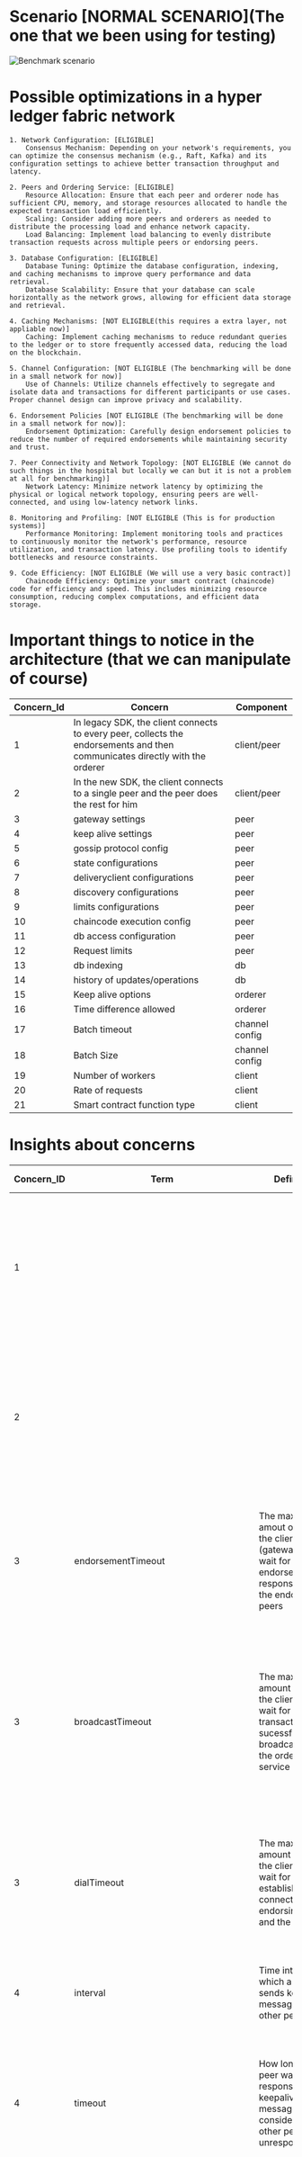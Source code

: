 # Scenario [NORMAL SCENARIO](The one that we been using for testing)
![Benchmark scenario](assets/BenchMarking-Scenario.drawio.png)
# Possible optimizations in a hyper ledger fabric network
    1. Network Configuration: [ELIGIBLE]
        Consensus Mechanism: Depending on your network's requirements, you can optimize the consensus mechanism (e.g., Raft, Kafka) and its configuration settings to achieve better transaction throughput and latency.

    2. Peers and Ordering Service: [ELIGIBLE]
        Resource Allocation: Ensure that each peer and orderer node has sufficient CPU, memory, and storage resources allocated to handle the expected transaction load efficiently.
        Scaling: Consider adding more peers and orderers as needed to distribute the processing load and enhance network capacity.
        Load Balancing: Implement load balancing to evenly distribute transaction requests across multiple peers or endorsing peers.

    3. Database Configuration: [ELIGIBLE]
        Database Tuning: Optimize the database configuration, indexing, and caching mechanisms to improve query performance and data retrieval.
        Database Scalability: Ensure that your database can scale horizontally as the network grows, allowing for efficient data storage and retrieval.

    4. Caching Mechanisms: [NOT ELIGIBLE(this requires a extra layer, not appliable now)]
        Caching: Implement caching mechanisms to reduce redundant queries to the ledger or to store frequently accessed data, reducing the load on the blockchain.

    5. Channel Configuration: [NOT ELIGIBLE (The benchmarking will be done in a small network for now)]
        Use of Channels: Utilize channels effectively to segregate and isolate data and transactions for different participants or use cases. Proper channel design can improve privacy and scalability.

    6. Endorsement Policies [NOT ELIGIBLE (The benchmarking will be done in a small network for now)]:
        Endorsement Optimization: Carefully design endorsement policies to reduce the number of required endorsements while maintaining security and trust.

    7. Peer Connectivity and Network Topology: [NOT ELIGIBLE (We cannot do such things in the hospital but locally we can but it is not a problem at all for benchmarking)]
        Network Latency: Minimize network latency by optimizing the physical or logical network topology, ensuring peers are well-connected, and using low-latency network links.

    8. Monitoring and Profiling: [NOT ELIGIBLE (This is for production systems)]
        Performance Monitoring: Implement monitoring tools and practices to continuously monitor the network's performance, resource utilization, and transaction latency. Use profiling tools to identify bottlenecks and resource constraints.

    9. Code Efficiency: [NOT ELIGIBLE (We will use a very basic contract)]
        Chaincode Efficiency: Optimize your smart contract (chaincode) code for efficiency and speed. This includes minimizing resource consumption, reducing complex computations, and efficient data storage.
# Important things to notice in the architecture (that we can manipulate of course)
|Concern_Id|Concern|Component|
|---|--|--|
|1|In legacy SDK, the client connects to every peer, collects the endorsements and then communicates directly with the orderer|client/peer|
|2|In the new SDK, the client connects to a single peer and the peer does the rest for him|client/peer|
|3|gateway settings|peer|
|4|keep alive settings|peer|
|5|gossip protocol config|peer|
|6|state configurations|peer|
|7|deliveryclient configurations|peer|
|8|discovery configurations|peer|
|9|limits configurations|peer|
|10|chaincode execution config|peer|
|11|db access configuration|peer|
|12|Request limits|peer|
|13|db indexing|db|
|14|history of updates/operations|db|
|15|Keep alive options|orderer|
|16|Time difference allowed|orderer|
|17|Batch timeout|channel config|
|18|Batch Size|channel config|
|19|Number of workers|client|
|20|Rate of requests|client|
|21|Smart contract function type|client|
# Insights about concerns
|Concern_ID|Term|Definition|Implications/Major Concerns|
|--|--|--|--|
|1|||1. Latency (client waiting for a probable high volume of peers) <br> 2. Network Overhead (client establishing connections with multiple peers and concurrent transactions) <br> 3. Client Resource Utilization|
|2|||1. Latency(peer waiting for a probable high volume of peers)<br>2. Network Overhead (peer waiting for the answer of multiple peers)<br>3. We need to build a connector with this approach for caliper<br>|
|3|endorsementTimeout|The maximum amout of time the client (gateway) will wait for endorsement responses from the endorsing peers|1. Finding balance in the time we intend to apply<br>2. Short can speed up transactions<br>3. To Short can leave incomplete endorsements under heavy load<br>4. To long can congest the network|
|3|broadcastTimeout|The maximum amount of time the client will wait for a transaction to be sucessfully broadcasted to the ordering service|1. Finding balance in the time we intend to apply<br>2. Short can reduce the time for the user to confirm transaction submission<br>3. To short may result in failed transactions if it takes longer because of congestion<br>4. To long may cause congestion|
|3|dialTimeout|The maximum amount of time the client will wait for establishing connections to endorsing peers and the orderer|1. Finding balance in the time we intend to apply<br>2. Short may reduce time to initiate transactions<br>3. Too short may lead to connection failures<br>4. Too long may cause a stuck connection|
|4|interval|Time interval at which a peer sends keepalive messages to other peers|1. Shorter can detect and recover from network issues faster<br>2. To short may result in network overhead|
|4|timeout|How long does a peer waits for a response to a keepalive message before considering the other peer unresponsive|1. Shorter can result in quicker detection of unresponsive peers but may lead to false positives in possible delays<br>2. Longer may be better for delays but it takes more time to identify unresponsive peers|
|4|minInterval|minimum allowable time interval between sucessive keepalive messages sent by a peer to another|1. Short time will produce frequent keepalives, quick detection, reduced latency to detections of unresponsiveness or network disruptions and increase of Overhead<br>2. Long values will result in slow error detection, slower recovery, lower overhead and lower resource usage|
|4|client.timeout && client.interval|control the keepalive interval and timeout of outgoing connections to other peers|1. Health of client connections|
|4|deliveryClient.interval|the time interval at which the delivery client sends keepalive messages to the ordering service to maintain connection|1. Shorter time maintain a responsive and active connection<br>2. Shorter time may increase network traffic|
|4|deliveryClient.timeout|maximum amount of time that the delivery client will wait for a response from the ordering service|1. if delivery client does not receive this response it may think that the connection is now unresponsive or disconnected|
|5|membershipTrackerInterval|Interval in milisecounds at which a node gossip updates its membership information|1. Network latency since a lower interval can result in more updates but also more traffic <br>2. Resource Usage, increase updates increase the resource usage<br> 3. Fault Detection <br> 4. Configuration consistency|
|5|maxBlockCountToStore|maximum number of blocks that a peer node will store in its local ledger|1. Resource Utilization, since it will increase the memory and operations over the data<br>2.Data Retention, lowering the value may lead to data loss because the blocks got pruned<br>3.Query performance is affected with more blocks<br>4.Sync of blocks with other peers becomes harder|
|5|maxPropagationBurstLatency|maximum amount of time in milliseconds that a gossip propagation can last|1.Network Traffic<br>2.Resource Usage|
|5|maxPropagationBurstSize|The maximum of messages that a peer can send out in a single burst during gossip message propagation|1.Latency vs Efficiency, this property impacts the tradeoff between latency and efficiency.Larger burst size allows more messages to be sent in a single manner, reducing time to do information spread. But it also increases network congestion<br>2.Network traffic<br>3.Resource Utilization|
|5|propagateIterations|determines how many iterations or rounds of message propagation will occur|1.Latency and Efficiency, increasing this value leads to messages taking longer to propagate across the network<br>2.Network traffic<br>3.Network Traffic<br>4.Resource Utilization|
|5|propagatePeerNum|number of peer nodes to which a gossip protocol message will be propagated during each iteration|1.Latency vs Efficiency because it impacts the speed that the message spreads all over the network<br>2.Network Traffic<br>3.Resource Utilization|
|5|pullInterval|specifies the time (in milliseconds) at which peer node will actively pull data from other peers|1.Data sync<br>2.Latency vs Efficiency<br>3.Network traffic|
|5|pullPeerNum|maximum number of peer nodes from which a peer will actively request and pull data|1.Resource Utilization<br>2.Network Traffic<br>3.Sync Efficiency|
|5|requestStateInfoInterval|maximum number of peer nodes from which a peer will actively request and pull data|1. State sync<br>2.Network traffic<br>3.Resource utilization|
|5|publishStateInfoInterval|time interval (in milliseconds) at which a peer node will broadcast its own state information to other peers in the network using the gossip protocol.|1.State broadcast<br>2.State info freshness<br>3.Network traffic<br>4.Resource Utilization|
|5|stateInfoRetentionInterval|time interval (in milliseconds) for which a peer node will retain and consider state information received from other peers as valid and usable|1.State info retention<br>2.State info validity period<br>3.Network traffic<br>4.Resource Utilization|
|5|publishCertPeriod|the time interval (in milliseconds) at which a peer node will broadcast its own membership certificate to other peers in the network using the gossip protocol|1. Membership certificate publication<br>2. Membership Certificate freshness<br>3.Network traffic|
|5|skipBlockVerification|boolean property that specifies whether a peer node should skip the verification of blocks received from other peers through the gossip protocol|1. Block verification<br>2.Security<br>3.Consistency|
|5|dialTimeout|maximum time (in milliseconds) that a peer node will wait when attempting to establish a network connection to another peer|1.Connection Establishment<br>2.Network Latency<br>3.Resource Usage|
|5|connTimeout|maximum time (in milliseconds) that a peer node will wait for a network connection to become fully established when attempting to connect to another peer|1.Connection establishment<br>2.Network Latency<br>3.Resource Usage|
|5|recvBuffSize|specifies the size (in bytes) of the receive buffer allocated for incoming messages|1.Message Reception<br>2.Memory, because it will increase the ram needed for each message<br>3.Network Latency|
|5|sendBuffSize|specifies the size (in bytes) of the send buffer allocated for outgoing messages in the gossip protocol|1.Message Transmission<br>2.Memory<br>3.Network Traffic|
|5|digestWaitTime|specifies the time interval (in milliseconds) that a peer node will wait before requesting a missing message digest from another peer during data synchronization|1.Data sync<br>2.Network Traffic<br>3.Resource Utilization|
|5|requestWaitTime|the time interval (in milliseconds) that a peer node will wait before retrying a request to another peer in the network|1.Retries<br>2.Network Traffic<br>3.Resource Utilization|
|5|responseWaitTime|maximum time (in milliseconds) that a peer node will wait for a response to a request it has sent to another peer in the network|1.Network Traffic<br>2.Resource Utilization<br>3.Timeout Handling|
|5|aliveTimeInterval|the time interval (in milliseconds) at which a peer node will send "alive" messages to other peers in the network|1.HearthBeat mechanism<br>2.Network Monitoring<br>3.Resource Usage|
|5|aliveExpirationTimeout|maximum time (in milliseconds) that a peer node will wait for an "alive" message from another peer. If an "alive" message is not received within this timeout, the peer may consider the other peer as unresponsive|1.Detection of unresponsive peers<br>2.Timeout<br>4.Network Monitoring|
|5|reconnectInterval|time interval (in milliseconds) that a peer node will wait before attempting to reconnect to other peers in the network after detecting a network connection failure|1.Connection Maintenance<br>2.Recovery Time<br>3.Network Resillence<br>4.Resource Usage|
|5|maxConnectionAttempts|the maximum number of attempts a peer node will make to establish a network connection with another peer using the gossip protocol. If the maximum number of connection attempts is reached without successfully establishing a connection, the peer may consider the connection as failed|1.Connection Establishment<br>2.Connection Reliability<br>3.Resource Usage|
|5|msgExpirationFactor|factor used to calculate the expiration time of messages propagated via the gossip protocol. The factor is multiplied by the message's maximum allowed propagation delay to determine its expiration time|1.Message Expiration<br>2.Message Freshness<br>3.Resource Usage|
|5|election.startupGracePeriod|the duration (in milliseconds) for which a peer node will allow other peers to join and participate in leader election processes after its own startup|1.Leader Election<br>2.Network stability<br>3.Resource Availability|
|5|election.membershipSampleInterval|time interval (in milliseconds) at which a peer node samples the network's membership list to assess the presence and activity of other peers. This information is used in leader election processes|1.Leader election<br>2.Network Monitoring<br>3.Resource Usage|
|5|election.leaderAliveThreshold|the threshold for considering the current leader alive in the gossip protocol. The threshold is specified as a time duration in milliseconds|1.Leader election<br>2.Network stability<br>3.Resource Usage|
|5|election.leaderElectionDuration| the maximum time (in milliseconds) allowed for a leader election process in the|1.Leader Election<br>2.Leader Availability<br>3.Resource Usage|
|5|pvtData.pullRetryThreshold|he maximum number of times a peer node will attempt to retrieve private data from other peers in the network before marking the operation as unsuccessful and potentially raising an error|1.Private data Retrieval<br>2.Data Privacy<br>3.Resource Usage|
|5|pvtData.transientstoreMaxBlockRetention|he maximum number of blocks for which private data is retained in the transient data store. This property affects the storage and retention policy for private data, which is an important aspect of maintaining data privacy and compliance in a Hyperledger Fabric network|1.Private Data Storage<br>2.Data Privacy<br>3.Resource Usage|
|5|pvtData.pushAckTimeout|the maximum time (in milliseconds) that a peer node will wait for acknowledgment from other peers after pushing private data to them|1.Private Data Dissemination<br>2.Data Privacy<br>3.Data Consistency<br>4.Resource Usage|
|5|pvtData.btlPullMargin|sets the margin, measured in blocks, that a peer node considers when pulling private data from other peers. The margin is added to the block number of the transaction that triggered the private data pull|1.Private Data Retrieval<br>2.Data Availability<br>3.Transaction Validation<br>4.Resource Usage|
|5|pvtData.reconcileBatchSize| sets the batch size used for reconciling private data among peer nodes in the Hyperledger Fabric network. Reconciliation ensures that authorized peers have the same private data collections|1.Private Data Reconciliation<br>2.Data Consistency<br>3.Resource Usage|
|5|pvtData.reconcileSleepInterval| specifies the sleep interval, in milliseconds, that a peer node waits between consecutive private data reconciliation cycles. Reconciliation is the process of ensuring that all authorized peers have the same private data.|1.Private Data Reconciliation<br>2.Data Consistency<br>3.Resource Usage|
|6|checkInterval|specifies the time interval, in milliseconds, at which the state database of a Hyperledger Fabric peer node is checked for inconsistencies or discrepancies with the ledger or other peers' state databases|1.State consistency<br>2.Resource Usage<br>3.Block Validation<br>4.Blockchain Performance|
|6|responseTimeout|the maximum response timeout, in milliseconds, that a Hyperledger Fabric peer node will wait for responses from other nodes when performing state-related operations such as querying the ledger or retrieving state data|1.State Operations<br>2.Query Latency<br>3.Transaction commit|
|6|batchSize|the batch size used for retrieving and processing data from the ledger's state database. It determines how many records are fetched and processed in a single batch during state-related operations|1. State Operations<br>2.Query Efficiency<br>3.Resource Usage|
|6|blockBufferSize|the size, in bytes, of the buffer used for temporarily storing blocks during state-related operations|1.State Operations<br>2.Memory Consumption<br>3.Query Efficiency|
|6|maxRetries|the maximum number of retry attempts that a Hyperledger Fabric peer node will make when encountering errors during state-related operations, such as querying or updating the ledger's state|1.State Operations<br>2.Error Handling<br>3.Resource Usage|
|7|reconnectTotalTimeThreshold|specifies the maximum time, in milliseconds, that a delivery client will spend attempting to reconnect to a remote peer after a connection failure before considering the reconnection as unsuccessful|1.Block sync<br>2.Network Reliability<br>3.Resources Usage|
|7|connTimeout|the maximum connection timeout, in milliseconds, that a Hyperledger Fabric peer node will wait for when establishing network connections with other nodes.|1.Network Connectivity<br>2.Resource Usage|
|7|reConnectBackoffThreshold|the threshold that, when exceeded, triggers a backoff and retry strategy for connection attempts to a remote node after a connection failure. The threshold is defined in milliseconds.|1.Network Connectivity<br>2.Connection Retry Stategy<br>3.Resource Usage|
|8|authCacheMaxSize|the maximum number of entries that can be cached in the authentication cache of the discovery service in Hyperledger Fabric. This cache stores authentication information about peers and organizations discovered in the network.|1.Discovery Service<br>2.Memory<br>3.Resource Usage|
|8|authCachePurgeRetentionRation|the ratio of cache entries that should be retained when the auth cache of the delivery client is purged to make room for new entries. The value is typically expressed as a decimal fraction.|1.Delivery Client<br>2.Cache Purging<br>Cache Efficiency|
|9|concurrency.endorserService|the level of concurrency, typically expressed as the maximum number of concurrent discovery requests, that are allowed when discovering endorser peers|1.Service Discovery<br>|
|9|concurrency.deliverService|the level of concurrency, typically expressed as the maximum number of concurrent discovery requests, that are allowed when discovering deliver peers|1.Service Discovery<br>2.Peer Discovery Resource Consumption<br>3.Network Load|
|9|concurrency.gatewayService|the level of concurrency, typically expressed as the maximum number of concurrent requests, that are allowed when interacting with the gateway service for block and transaction delivery|1.Block and Transaction delivery<br>2.Resource Usage<br>3.Network Load|
|9|maxRecvMsgSize| the maximum size, in bytes, of messages that the delivery client is willing to receive from other network peers during the block and transaction delivery process|1.Message Size Limit<br>2.Data Transmission<br>3.Resource Usage|
|9|maxSendMsgSize|the maximum size, in bytes, of messages that the delivery client can send to other network peers during the block and transaction delivery process|1.Message Size Limit<br>2.Data Transmission<br>3.Resource Usage|
|10|executetimeout|refers to the maximum amount of time (in seconds) that a chaincode invocation or transaction is allowed to execute before it is terminated.|1.Execution time limit<br>2.Preventing Stalemate<br>3.Resource Management|
|11|ledger.state.requestTimeout|the timeout duration for client requests to the blockchain network, including queries and transactions. If a response is not received within the specified time, the request is considered failed|1.Error handling<br>2.Response Configuration(client side)<br>3.Latency Considerations|
|11|ledger.state.internalQueryLimit|limit on the number of records per each couchdb query|1.Querys<br>2.Latency<br>3.Network congestion|
|11|ledger.state.maxBatchUpdateSize|limit on the number of records per couchdb bulk update batch|1.Update batching<br>2.Latency<br>3.Network congestion|
|11|ledger.state.cacheSize|in-memory state cache|1.Memory<br>2.Latency<br>3.Resource Usage|

Some configs are not here because they represent the same despite beeing in different components

# Scenario 1 (1 peer + 1 orderer)
![Scenario 1](assets/Scenario1.drawio.png)
## 1.1.1 
- 2 Workers
- Normal Rate
- Read Function
## 1.1.2
- 4 Workers
- Normal Rate
- Read Function
## 1.1.3
- 8 Workers
- Normal Rate
- Read Function
## 1.2.1
- 2 Workers
- Normal Rate
- Write Function
## 1.2.2
- 4 Workers
- Normal Rate
- Write Function
## 1.2.3
- 8 Workers
- Normal Rate
- Write Function
# Scenario 2 (2 peers + 1 orderer)
![Scenario 2](assets/Scenario2.drawio.png)
## 2.1.1 
- 2 Workers
- Normal Rate
- Read Function
## 2.1.2
- 4 Workers
- Normal Rate
- Read Function
## 2.1.3
- 8 Workers
- Normal Rate
- Read Function
## 2.2.1
- 2 Workers
- Normal Rate
- Write Function
## 2.2.2
- 4 Workers
- Normal Rate
- Write Function
## 2.2.3
- 8 Workers
- Normal Rate
- Write Function
# Scenario 3 (1 peer + 2 orderers)
![Scenario 3](assets/Scenario3.drawio.png)
## 3.1.1 
- 2 Workers
- Normal Rate
- Read Function
## 3.1.2
- 4 Workers
- Normal Rate
- Read Function
## 3.1.3
- 8 Workers
- Normal Rate
- Read Function
## 3.2.1
- 2 Workers
- Normal Rate
- Write Function
## 3.2.2
- 4 Workers
- Normal Rate
- Write Function
## 3.2.3
- 8 Workers
- Normal Rate
- Write Function
# Scenario 4 (2 peers + 2 orderers)
![Scenario 4](assets/Scenario4.drawio.png)
## 4.1.1 
- 2 Workers
- Normal Rate
- Read Function
## 4.1.2
- 4 Workers
- Normal Rate
- Read Function
## 4.1.3
- 8 Workers
- Normal Rate
- Read Function
## 4.2.1
- 2 Workers
- Normal Rate
- Write Function
## 4.2.2
- 4 Workers
- Normal Rate
- Write Function
## 4.2.3
- 8 Workers
- Normal Rate
- Write Function
# Scenario 5 (1 peer org1 + 1 peer org2 + 1 orderer)
![Scenario 5](assets/Scenario5.drawio.png)
## 5.1.1 
- 2 Workers
- Normal Rate
- Read Function
## 5.1.2
- 4 Workers
- Normal Rate
- Read Function
## 5.1.3
- 8 Workers
- Normal Rate
- Read Function
## 5.2.1
- 2 Workers
- Normal Rate
- Write Function
## 5.2.2
- 4 Workers
- Normal Rate
- Write Function
## 5.2.3
- 8 Workers
- Normal Rate
- Write Function
  
# Extra toughts
- In order to achieve monitoring and also measure everything in hyper ledge fabric, we need to also learn more about [prometheus](../prometheus/readme.md) , [grafana](../grafana/readme.md) and cadvisor for containers
- To run Cadvisor:
```
docker run -d --name=cadvisor -p 8080:8080 --volume=/:/rootfs:ro --volume=/var/run:/var/run:ro --volume=/sys:/sys:ro --volume=/var/lib/docker/:/var/lib/docker:ro google/cadvisor
```
- Note that for newer versions we need to use other image because that repository from google is deprecated
```
docker run -d --name=cadvisor -p 8080:8080 --privileged --volume=/:/rootfs:ro --volume=/var/run:/var/run:rw --volume=/sys:/sys:ro --volume=/var/lib/docker/:/var/lib/docker:ro gcr.io/cadvisor/cadvisor:v0.47.2
```
- Or use 
```
sudo docker run -d --name=cadvisor -p 8080:8080 --volume=/:/rootfs:ro --volume=/var/run:/var/run:ro --volume=/sys:/sys:ro --volume=/var/snap/docker/common/var-lib-docker:/var/lib/docker:ro gcr.io/cadvisor/cadvisor:v0.47.2
```
- In case the docker we have is from snap
- To start grafana
  ```
  sudo grafana-server --homepath=/usr/share/grafana/
  ```